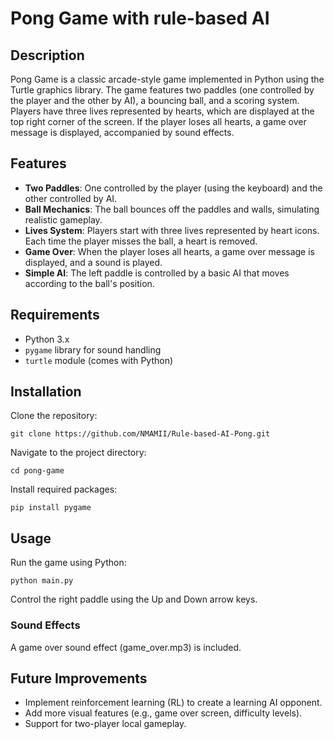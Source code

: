 # Pong Game with rule-based AI

## Description
Pong Game is a classic arcade-style game implemented in Python using the Turtle graphics library. The game features two paddles (one controlled by the player and the other by AI), a bouncing ball, and a scoring system. Players have three lives represented by hearts, which are displayed at the top right corner of the screen. If the player loses all hearts, a game over message is displayed, accompanied by sound effects.

## Features
- **Two Paddles**: One controlled by the player (using the keyboard) and the other controlled by AI.
- **Ball Mechanics**: The ball bounces off the paddles and walls, simulating realistic gameplay.
- **Lives System**: Players start with three lives represented by heart icons. Each time the player misses the ball, a heart is removed.
- **Game Over**: When the player loses all hearts, a game over message is displayed, and a sound is played.
- **Simple AI**: The left paddle is controlled by a basic AI that moves according to the ball's position.

## Requirements
- Python 3.x
- `pygame` library for sound handling
- `turtle` module (comes with Python)

## Installation
Clone the repository:
```
git clone https://github.com/NMAMII/Rule-based-AI-Pong.git
```
Navigate to the project directory:
```
cd pong-game
```
Install required packages:
```
pip install pygame
```
## Usage
Run the game using Python:
```
python main.py
```
Control the right paddle using the Up and Down arrow keys.

### Sound Effects
A game over sound effect (game_over.mp3) is included.
## Future Improvements
- Implement reinforcement learning (RL) to create a learning AI opponent.
- Add more visual features (e.g., game over screen, difficulty levels).
- Support for two-player local gameplay.
